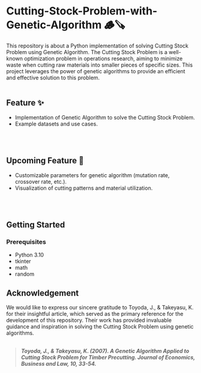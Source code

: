 # Cutting-Stock-Problem-with-Genetic-Algorithm 🪵🪚
This repository is about a Python implementation of solving Cutting Stock Problem using Genetic Algorithm.
The Cutting Stock Problem is a well-known optimization problem in operations research,
aiming to minimize waste when cutting raw materials into smaller pieces of specific sizes.
This project leverages the power of genetic algorithms to provide an efficient and effective solution to this problem.
<br>
<br>

## Feature ✨
+ Implementation of Genetic Algorithm to solve the Cutting Stock Problem.
+ Example datasets and use cases.
<br>
<br>

## Upcoming Feature 🌠
+ Customizable parameters for genetic algorithm (mutation rate, crossover rate, etc.).
+ Visualization of cutting patterns and material utilization.
<br>
<br>

## Getting Started 
### Prerequisites
+ Python 3.10
+ tkinter
+ math
+ random

## Acknowledgement
We would like to express our sincere gratitude to Toyoda, J., & Takeyasu, K.
for their insightful article, which served as the primary reference for the development of this repository.
Their work has provided invaluable guidance and inspiration in solving the Cutting Stock Problem using genetic algorithms.
<br>
<br>

>***Toyoda, J., & Takeyasu, K. (2007). A Genetic Algorithm Applied to Cutting Stock Problem for Timber Precutting.
Journal of Economics, Business and Law, 10, 33-54.***
